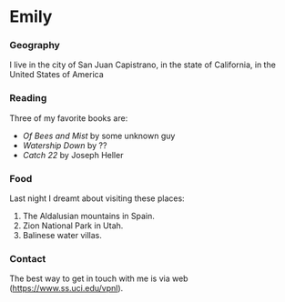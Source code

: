 # Emily

### Geography

I live in the city of San Juan Capistrano, in the state of California, in the United States of America

### Reading

Three of my favorite books are:

- *Of Bees and Mist* by some unknown guy
- *Watership Down* by ??
- *Catch 22* by Joseph Heller 

### Food

Last night I dreamt about visiting these places:

1. The Aldalusian mountains in Spain.
2. Zion National Park in Utah.
3. Balinese water villas.

### Contact

The best way to get in touch with me is via web (https://www.ss.uci.edu/vpnl).
